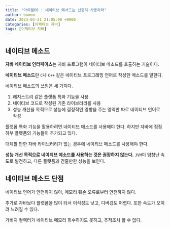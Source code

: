 ```yaml
---
title: "아이템66 : 네이티브 메서드는 신중히 사용하라"
author: bumoo
date: 2023-05-21 21:05:00 +0900
categories: [이펙티브 자바]
tags: [이펙티브 자바]
---
```


## 네이티브 메소드

**자바 네이티브 인터페이스**는 자바 프로그램이 네이티브 메소드를 호출하는 기술이다.

**네이티브 메소드**란 `C`나 `C++` 같은 네이티브 프로그래밍 언어로 작성한 메소드를 말한다.

네이티브 메소드의 쓰임은 세 가지다.

1. 레지스트리 같은 플랫폼 특화 기능을 사용
2. 네이티브 코드로 작성된 기존 라이브러리를 사용
3. 성능 개선을 목적으로 성능에 결정적인 영향을 주는 영역만 따로 네이티브 언어로 작성


플랫폼 특화 기능을 활용하려면 네이티브 메소드를 사용해야 한다. 하지만 자바에 점점 하부 플랫폼의 기능들이 추가되고 있다.

대체할 만한 자바 라이브러리가 없는 경우에 네이티브 메소드를 사용해야 한다.

**성능 개선 목적으로 네이티브 메소드를 사용하는 것은 권장하지 않는다.** `JVM`이 엄청난 속도로 발전하고, 다른 플랫폼과 견줄만한 성능을 보인다.

## 네이티브 메소드 단점

네이티브 언어가 안전하지 않아, 메모리 훼손 오류로부터 안전하지 않다.

추가로 자바보다 플랫폼을 많이 타서 이식성도 낮고, 디버깅도 어렵다. 또한 속도가 오히려 느려질 수 있다.

가비지 컬렉터가 네이티브 메모리 회수하지도 못하고, 추적조차 할 수 없다.
